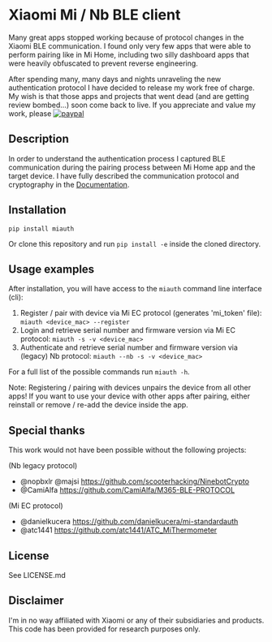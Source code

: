 # Xiaomi Mi / Nb BLE client
Many great apps stopped working because of protocol changes in the Xiaomi BLE communication. I found only very few apps that were able to perform pairing like in Mi Home, including two silly dashboard apps that were heavily obfuscated to prevent reverse engineering.

After spending many, many days and nights unraveling the new authentication protocol I have decided to release my work free of charge. My wish is that those apps and projects that went dead (and are getting review bombed...) soon come back to live. If you appreciate and value my work, please [![paypal](https://www.paypalobjects.com/en_US/i/btn/btn_donate_LG.gif)](https://www.paypal.com/donate/?hosted_button_id=PVK44XRRZWTKG)

## Description
In order to understand the authentication process I captured BLE communication during the pairing process between Mi Home app and the target device. I have fully described the communication protocol and cryptography in the [Documentation](doc/).

## Installation
`pip install miauth`

Or clone this repository and run `pip install -e` inside the cloned directory.

## Usage examples
After installation, you will have access to the `miauth` command line interface (cli):

1. Register / pair with device via Mi EC protocol (generates 'mi_token' file):
`miauth <device_mac> --register`
1. Login and retrieve serial number and firmware version via Mi EC protocol:
`miauth -s -v <device_mac>`
1. Authenticate and retrieve serial number and firmware version via (legacy) Nb protocol:
`miauth --nb -s -v <device_mac>`

For a full list of the possible commands run `miauth -h`.

Note: Registering / pairing with devices unpairs the device from all other apps!
If you want to use your device with other apps after pairing, either reinstall or remove / re-add the device inside the app.

## Special thanks
This work would not have been possible without the following projects:

(Nb legacy protocol)
* @nopbxlr @majsi https://github.com/scooterhacking/NinebotCrypto
* @CamiAlfa https://github.com/CamiAlfa/M365-BLE-PROTOCOL

(Mi EC protocol)
* @danielkucera https://github.com/danielkucera/mi-standardauth
* @atc1441 https://github.com/atc1441/ATC_MiThermometer

## License
See LICENSE.md

## Disclaimer
I'm in no way affiliated with Xiaomi or any of their subsidiaries and products. This code has been provided for research purposes only.
